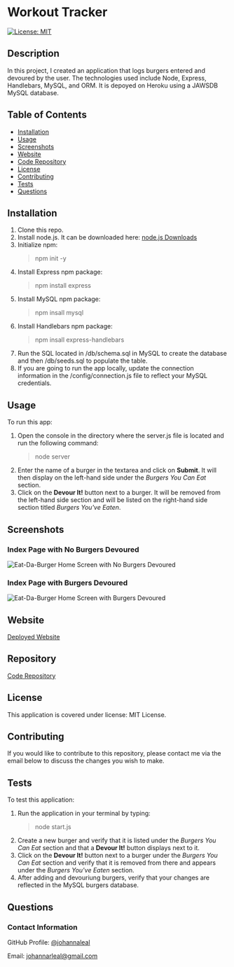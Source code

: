 # Workout Tracker

[![License: MIT](https://img.shields.io/badge/License-MIT-yellow.svg)](https://opensource.org/licenses/MIT)

## Description

In this project, I created an application that logs burgers entered and devoured by the user. The technologies used include Node, Express, Handlebars, MySQL, and ORM. It is depoyed on Heroku using a JAWSDB MySQL database.

## Table of Contents

* [Installation](#installation)
* [Usage](#usage)
* [Screenshots](#screenshots)
* [Website](#website)
* [Code Repository](#repository)
* [License](#license)
* [Contributing](#contributing)
* [Tests](#tests)
* [Questions](#questions)

## Installation

1. Clone this repo.
2. Install node.js. It can be downloaded here: [node.js Downloads](https://nodejs.org/en/download/)
3. Initialize npm:
    >npm init -y
4. Install Express npm package:
    >npm install express
5. Install MySQL npm package:
    >npm insall mysql
6. Install Handlebars npm package:
    >npm insall express-handlebars
7. Run the SQL located in /db/schema.sql in MySQL to create the database and then /db/seeds.sql to populate the table.
8. If you are going to run the app locally, update the connection information in the /config/connection.js file to reflect your MySQL credentials.

## Usage

To run this app:

1. Open the console in the directory where the server.js file is located and run the following command:
    >node server
2. Enter the name of a burger in the textarea and click on __Submit__. It will then display on the left-hand side under the _Burgers You Can Eat_ section.
3. Click on the __Devour It!__ button next to a burger. It will be removed from the left-hand side section and will be listed on the right-hand side section titled _Burgers You've Eaten_.

## Screenshots

### Index Page with No Burgers Devoured

![Eat-Da-Burger Home Screen with No Burgers Devoured](./public/assets/img/screenshot1.PNG)

### Index Page with Burgers Devoured

![Eat-Da-Burger Home Screen with Burgers Devoured](./public/assets/img/screenshot2.PNG)

## Website

[Deployed Website](https://burger-johanna.herokuapp.com/)

## Repository

[Code Repository](https://github.com/johannaleal/burger)

## License

This application is covered under license: MIT License.

## Contributing

If you would like to contribute to this repository, please contact me via the email below to discuss the changes you wish to make.

## Tests

To test this application:

1. Run the application in your terminal by typing:
    > node start.js
2. Create a new burger and verify that it is listed under the _Burgers You Can Eat_ section and that a __Devour It!__ button displays next to it.
3. Click on the __Devour It!__ button next to a burger under the _Burgers You Can Eat_ section and verify that it is removed from there and appears under the _Burgers You've Eaten_ section.
4. After adding and devouriung burgers, verify that your changes are reflected in the MySQL burgers database.

## Questions

### Contact Information

GitHub Profile: [@johannaleal](http://github.com/johannaleal)

Email: <johannarleal@gmail.com>
